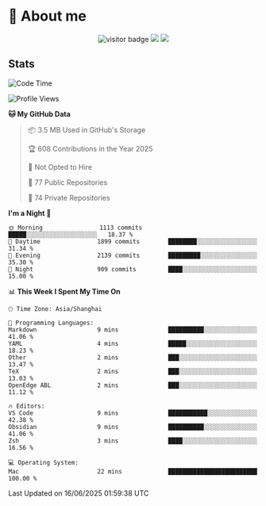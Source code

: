 <!-- ![](https://youpai.roccoshi.top/img/20200804214216.png) -->

# 🧐 About me
 
<p align="center">
<img src="https://visitor-badge.laobi.icu/badge?page_id=Lincest.Lincest&title=hits" alt="visitor badge"/>
<a href="mailto:imroccoshi@gmail.com"><img src="https://img.shields.io/badge/gmail-imroccoshi%40gmail.com-red"></a>
<a href="https://blog.roccoshi.top"><img src="https://img.shields.io/badge/blog-roccoshi-green"></a>
</p>

## Stats

<!--START_SECTION:waka-->
![Code Time](http://img.shields.io/badge/Code%20Time-2%2C524%20hrs%2039%20mins-blue)

![Profile Views](http://img.shields.io/badge/Profile%20Views-0-blue)

**🐱 My GitHub Data** 

> 📦 3.5 MB Used in GitHub's Storage 
 > 
> 🏆 608 Contributions in the Year 2025
 > 
> 🚫 Not Opted to Hire
 > 
> 📜 77 Public Repositories 
 > 
> 🔑 74 Private Repositories 
 > 
**I'm a Night 🦉** 

```text
🌞 Morning                1113 commits        █████░░░░░░░░░░░░░░░░░░░░   18.37 % 
🌆 Daytime                1899 commits        ████████░░░░░░░░░░░░░░░░░   31.34 % 
🌃 Evening                2139 commits        █████████░░░░░░░░░░░░░░░░   35.30 % 
🌙 Night                  909 commits         ████░░░░░░░░░░░░░░░░░░░░░   15.00 % 
```


📊 **This Week I Spent My Time On** 

```text
🕑︎ Time Zone: Asia/Shanghai

💬 Programming Languages: 
Markdown                 9 mins              ██████████░░░░░░░░░░░░░░░   41.06 % 
YAML                     4 mins              █████░░░░░░░░░░░░░░░░░░░░   18.23 % 
Other                    2 mins              ███░░░░░░░░░░░░░░░░░░░░░░   13.47 % 
TeX                      2 mins              ███░░░░░░░░░░░░░░░░░░░░░░   13.03 % 
OpenEdge ABL             2 mins              ███░░░░░░░░░░░░░░░░░░░░░░   11.12 % 

🔥 Editors: 
VS Code                  9 mins              ███████████░░░░░░░░░░░░░░   42.38 % 
Obsidian                 9 mins              ██████████░░░░░░░░░░░░░░░   41.06 % 
Zsh                      3 mins              ████░░░░░░░░░░░░░░░░░░░░░   16.56 % 

💻 Operating System: 
Mac                      22 mins             █████████████████████████   100.00 % 
```


 Last Updated on 16/06/2025 01:59:38 UTC
<!--END_SECTION:waka-->


